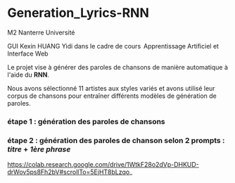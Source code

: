 # Generation_Lyrics-RNN

M2 Nanterre Université 

GUI Kexin
HUANG Yidi 
dans le cadre de cours  Apprentissage Artificiel et Interface Web

Le projet vise à générer des paroles de chansons de manière automatique à l'aide du **RNN**.


Nous avons sélectionné 11 artistes aux styles variés et avons utilisé leur corpus de chansons pour entraîner différents modèles de génération de paroles.

### étape 1 : génération des paroles de chansons

### étape 2 : génération des paroles de chanson selon 2 prompts : *titre* + *1ère phrase*

https://colab.research.google.com/drive/1WtkF28o2dVp-DHKUD-drWov5ps8Fh2bV#scrollTo=5EjHT8bLzqo_



